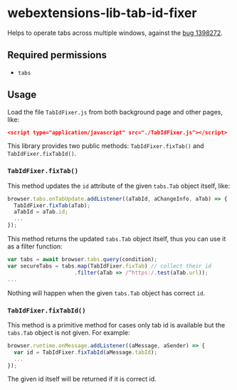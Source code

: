 # webextensions-lib-tab-id-fixer

Helps to operate tabs across multiple windows, against the [bug 1398272](https://bugzilla.mozilla.org/show_bug.cgi?id=1398272).

## Required permissions

 * `tabs`

## Usage

Load the file `TabIdFixer.js` from both background page and other pages, like:

```json
<script type="application/javascript" src="./TabIdFixer.js"></script>
```

This library provides two public methods: `TabIdFixer.fixTab()` and `TabIdFixer.fixTabId()`.

### `TabIdFixer.fixTab()`

This method updates the `id` attribute of the given `tabs.Tab` object itself, like:

```javascript
browser.tabs.onTabUpdate.addListener((aTabId, aChangeInfo, aTab) => {
  TabIdFixer.fixTab(aTab);
  aTabId = aTab.id;
  ...
});
```

This method returns the updated `tabs.Tab` object itself, thus you can use it as a filter function:

```javascript
var tabs = await browser.tabs.query(condition);
var secureTabs = tabs.map(TabIdFixer.fixTab) // collect their id
                     .filter(aTab => /^https:/.test(aTab.url));
...
```

Nothing will happen when the given `tabs.Tab` object has correct `id`.

### `TabIdFixer.fixTabId()`

This method is a primitive method for cases only tab id is available but the `tabs.Tab` object is not given. For example:

```javascript
browser.runtime.onMessage.addListener((aMessage, aSender) => {
  var id = TabIdFixer.fixTabId(aMessage.tabId);
  ...
});
```

The given id itself will be returned if it is correct id.


